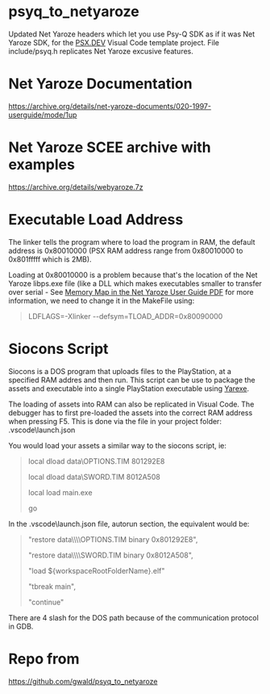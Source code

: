 # psyq_to_netyaroze
Updated Net Yaroze headers which let you use Psy-Q SDK as if it was Net Yaroze SDK, for the 
[PSX.DEV](https://www.psx.dev) Visual Code template project. File include/psyq.h replicates Net Yaroze excusive features.

# Net Yaroze Documentation
https://archive.org/details/net-yaroze-documents/020-1997-userguide/mode/1up

# Net Yaroze SCEE archive with examples
https://archive.org/details/webyaroze.7z

# Executable Load Address
The linker tells the program where to load the program in RAM, the default address is 0x80010000 (PSX RAM address range from 0x80010000 to 0x801fffff which is 2MB).

Loading at 0x80010000 is a problem because that's the location of the Net Yaroze libps.exe file (like a DLL which makes executables smaller to transfer over serial - See [Memory Map in the Net Yaroze User Guide PDF](https://archive.org/details/net-yaroze-documents/020-1997-userguide/page/38/mode/1up) for more information, we need to change it in the MakeFile using:

>LDFLAGS=-Xlinker --defsym=TLOAD_ADDR=0x80090000

# Siocons Script
Siocons is a DOS program that uploads files to the PlayStation, at a specified RAM addres and then run.
This script can be use to package the assets and executable into a single PlayStation executable using [Yarexe](https://github.com/gwald/Yarexe).

The loading of assets into RAM can also be replicated in Visual Code. The debugger has to first pre-loaded the assets into the correct RAM address when pressing F5. This is done via the file in your project folder: .vscode\launch.json

You would load your assets a similar way to the siocons script, ie:

>local dload data\OPTIONS.TIM 801292E8
>
>local dload data\SWORD.TIM 8012A508
>
>local load main.exe
>
>go

In the .vscode\launch.json file, autorun section, the equivalent would be:

>"restore data\\\\\\\\OPTIONS.TIM  binary 0x801292E8",
>
>"restore data\\\\\\\\SWORD.TIM  binary 0x8012A508",
>
>"load ${workspaceRootFolderName}.elf"
>
>"tbreak main",
>
>"continue"

There are 4 slash for the DOS path because of the communication protocol in GDB. 

# Repo from
https://github.com/gwald/psyq_to_netyaroze
